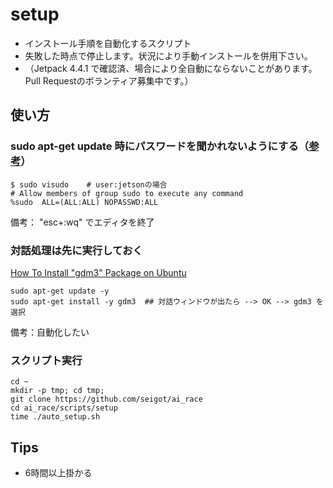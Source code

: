 # setup

* インストール手順を自動化するスクリプト
* 失敗した時点で停止します。状況により手動インストールを併用下さい。
* （Jetpack 4.4.1 で確認済、場合により全自動にならないことがあります。Pull Requestのボランティア募集中です。） <br>

## 使い方

### sudo apt-get update 時にパスワードを聞かれないようにする（[参考](https://www.hiroom2.com/2018/10/23/ubuntu-1810-sudo-ja/)）

```
$ sudo visudo    # user:jetsonの場合
# Allow members of group sudo to execute any command
%sudo  ALL=(ALL:ALL) NOPASSWD:ALL
```

備考： "esc+:wq" でエディタを終了

### 対話処理は先に実行しておく

[How To Install "gdm3" Package on Ubuntu](https://zoomadmin.com/HowToInstall/UbuntuPackage/gdm3)

```
sudo apt-get update -y
sudo apt-get install -y gdm3  ## 対話ウィンドウが出たら --> OK --> gdm3 を選択
```

備考：自動化したい

### スクリプト実行

```
cd ~
mkdir -p tmp; cd tmp;
git clone https://github.com/seigot/ai_race
cd ai_race/scripts/setup
time ./auto_setup.sh
```

## Tips
* 6時間以上掛かる
